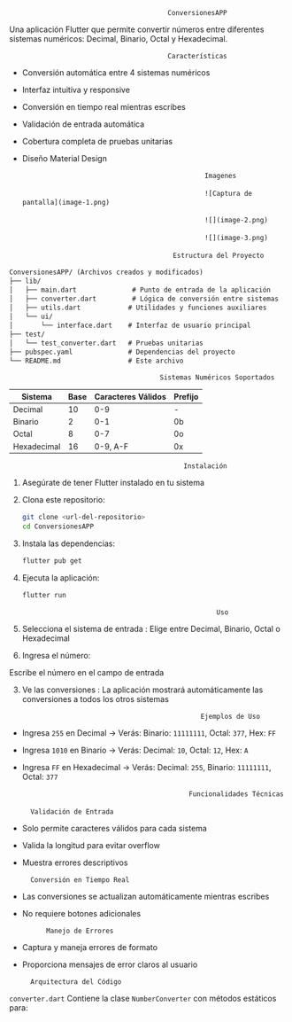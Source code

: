                                             ConversionesAPP

Una aplicación Flutter que permite convertir números entre diferentes sistemas numéricos: Decimal, Binario, Octal y Hexadecimal.

                                            Características

- Conversión automática entre 4 sistemas numéricos
- Interfaz intuitiva y responsive
- Conversión en tiempo real mientras escribes
- Validación de entrada automática
- Cobertura completa de pruebas unitarias
- Diseño Material Design

                                                    Imagenes

                                                    ![Captura de pantalla](image-1.png)
                                                    
                                                    ![](image-2.png)

                                                    ![](image-3.png)

                                            Estructura del Proyecto

```
ConversionesAPP/ (Archivos creados y modificados)
├── lib/
│   ├── main.dart              # Punto de entrada de la aplicación
│   ├── converter.dart         # Lógica de conversión entre sistemas
│   ├── utils.dart            # Utilidades y funciones auxiliares
│   └── ui/
│       └── interface.dart    # Interfaz de usuario principal
├── test/
│   └── test_converter.dart   # Pruebas unitarias
├── pubspec.yaml              # Dependencias del proyecto
└── README.md                 # Este archivo
```

                                          Sistemas Numéricos Soportados

| Sistema      | Base | Caracteres Válidos | Prefijo |
|--------------|------|--------------------|---------|
| Decimal      | 10   |         0-9        |     -   |
| Binario      |  2   |         0-1        |    0b   |
| Octal        |   8  |         0-7        |    0o   |
| Hexadecimal  |  16  |      0-9, A-F      |    0x   |

                                                Instalación

1. Asegúrate de tener Flutter instalado en tu sistema

2. Clona este repositorio:
   ```bash
   git clone <url-del-repositorio>
   cd ConversionesAPP
   ```
3. Instala las dependencias:
   ```bash
   flutter pub get
   ```
4. Ejecuta la aplicación:
   ```bash
   flutter run
   ```

                                                        Uso

1. Selecciona el sistema de entrada
: Elige entre Decimal, Binario, Octal o Hexadecimal

2. Ingresa el número: 

Escribe el número en el campo de entrada

3. Ve las conversiones
: La aplicación mostrará automáticamente las conversiones a todos los otros sistemas

                                                    Ejemplos de Uso

- Ingresa `255` en Decimal → Verás: Binario: `11111111`, Octal: `377`, Hex: `FF`
- Ingresa `1010` en Binario → Verás: Decimal: `10`, Octal: `12`, Hex: `A`
- Ingresa `FF` en Hexadecimal → Verás: Decimal: `255`, Binario: `11111111`, Octal: `377`

                                                Funcionalidades Técnicas

        Validación de Entrada

- Solo permite caracteres válidos para cada sistema
- Valida la longitud para evitar overflow
- Muestra errores descriptivos

        Conversión en Tiempo Real

- Las conversiones se actualizan automáticamente mientras escribes
- No requiere botones adicionales

            Manejo de Errores

- Captura y maneja errores de formato
- Proporciona mensajes de error claros al usuario

        Arquitectura del Código

`converter.dart`
Contiene la clase `NumberConverter` con métodos estáticos para: